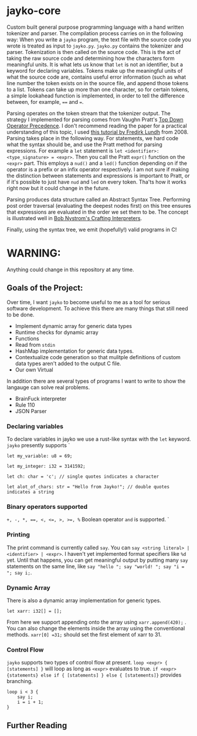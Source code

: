 # jayko-core
Custom built general purpose programming language with a hand written tokenizer and parser.  The compilation process carries on in the following way: When you write a `jayko` program, the text file with the source code you wrote is treated as input to `jayko.py`.  `jayko.py` contains the tokenizer and parser.  Tokenization is then called on the source code.  This is the act of taking the raw source code and determining how the characters form meaningful units.  It is what lets us know that `let` is not an identifier, but a keyword for declaring variables.  Tokens make up the meaningful units of what the source code are, contains useful error information (such as what line number the token exists on in the source file, and append those tokens to a list.  Tokens can take up more than one character, so for certain tokens, a simple lookahead function is implemented, in order to tell the difference between, for example, `==` and `=`.

Parsing operates on the token stream that the tokenizer output.  The strategy I implemented for parsing comes from Vaughn Pratt's [Top Down Operator Precedence](https://dl.acm.org/doi/10.1145/512927.512931). I don't recommend reading the paper for a practical understanding of this topic, I used [this tutorial by Fredirk Lundh](https://web.archive.org/web/20150228044653/http://effbot.org/zone/simple-top-down-parsing.htm) from 2008.  Parsing takes place in the following way.  For statements, we hard code what the syntax should be, and use the Pratt method for parsing expressions. For example a `let` statement is `let <identifier>: <type_signature> = <expr>`.  Then you call the Pratt `expr()` function on the `<expr>` part. This employs a `nud()` and a `led()` function depending on if the operator is a prefix or an infix operator respectively.  I am not sure if making the distinction between statements and expressions is important to Pratt, or if it's possible to just have `nud` and `led` on every token.  Tha'ts how it works right now but it could change in the future. 

Parsing produces data structure called an Abstract Syntax Tree. Performing post order traversal (evaluating the deepest nodes first) on this tree ensures that expressions are evaluated in the order we set them to be. The concept is illustrated well in [Bob Nystrom's Crafting Interpreters](https://craftinginterpreters.com/representing-code.html).  

Finally, using the syntax tree, we emit (hopefully!) valid programs in C!
# WARNING:
Anything could change in this repository at any time.  

## Goals of the Project: 
Over time, I want `jayko` to become useful to me as a tool for serious software development. To achieve this there are many things that still need to be done.  
- Implement dynamic array for generic data types
- Runtime checks for dynamic array
- Functions
- Read from `stdin`
- HashMap implementation for generic data types.
- Contextualize code generation so that mulitple definitions of custom data types aren't added to the output C file.
- Our own Virtual

In addition there are several types of programs I want to write to show the langauge can solve real problems. 
-  BrainFuck interpreter
-  Rule 110
-  JSON Parser


### Declaring variables 
To declare variables in jayko we use a rust-like syntax with the `let` keyword. `jayko` presently supports `

`let my_variable: u8 = 69;`

`let my_integer: i32 = 3141592;`

`let ch: char = 'c'; // single quotes indicates a character`

`let alot_of_chars: str = "Hello from Jayko!"; // double quotes indicates a string`

### Binary operators supported
`+, -, *, ==, <, <=, >, >=, %`  Boolean operator `and` is supported.  `

### Printing
The print command is currently called `say`.  You can `say <string literal> | <identifier> | <expr>`.  I haven't yet implemented format specifiers like `%d` yet. Until that happens, you can get meaningful output by putting many `say` statements on the same line, like `say "hello "; say "world! "; say "i = "; say i;`.  

### Dynamic Array
There is also a dynamic array implementation for generic types.

`let xarr: i32[] = [];`

From here we support appending onto the array using `xarr.append(420);` .
You can also change the elements inside the array using the conventional methods. 
`xarr[0] =31;` should set the first element of xarr to 31.  

### Control Flow
`jayko` supports two types of control flow at present.  `loop <expr> { [statements] }` will loop as long as `<expr>` evaluates to true. `if <expr> {statements} else if { [statements] } else { [statements]}` provides branching. 
```
loop i < 3 {
    say i; 
    i = i + 1;
}
```

## Further  Reading



